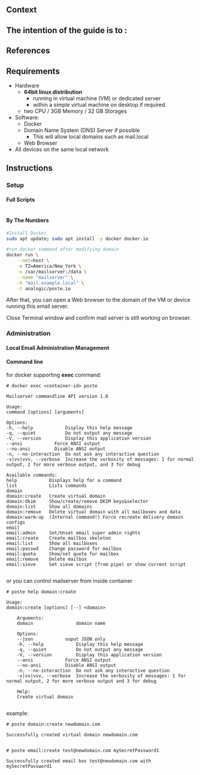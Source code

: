
## Context
The intention of the guide is to : 
- 
 
## References


## Requirements

-   Hardware
	- **64bit linux distribution** 
		- running in virtual machine (VM) or dedicated server 
		- within a simple virtual machine on desktop if required. 
	-   two CPU / 3GB Memory / 32 GB Storages
-   Software:
	- Docker
	-  Domain Name System (DNS) Server if possible
		- This will allow local domains such as mail.local
	-  Web Browser
- All devices on the same local network


## Instructions
### Setup
#### Full Scripts
```BASH

```


#### By The Numbers
```BASH
#Install Docker
sudo apt update; sudo apt install -y docker docker.io
```

```BASH
#run docker command after modifying domain
docker run \
    --net=host \
    -e TZ=America/New_York \
    -v /var/mailserver:/data \
    --name "mailserver" \
    -h "mail.example.local" \
    -t analogic/poste.io
```

After that, you can open a Web browser to the domain of the VM or device running this email server. 

Close Terminal window and confirm mail server is still working on browser. 
### Administration
#### Local Email Administration Management
#### Command line

for docker supporting **exec** command:

```
# docker exec <container-id> poste

Mailserver commandline API version 1.0

Usage:
command [options] [arguments]

Options:
-h, --help            Display this help message
-q, --quiet           Do not output any message
-V, --version         Display this application version
--ansi            Force ANSI output
--no-ansi         Disable ANSI output
-n, --no-interaction  Do not ask any interactive question
-v|vv|vvv, --verbose  Increase the verbosity of messages: 1 for normal output, 2 for more verbose output, and 3 for debug

Available commands:
help            Displays help for a command
list            Lists commands
domain
domain:create   Create virtual domain
domain:dkim     Show/create/remove DKIM keys&selector
domain:list     Show all domains
domain:remove   Delete virtual domain with all mailboxes and data
domain:warm-up  (Internal command!) Force recreate delivery domain configs
email
email:admin     Set/Unset email super admin rights
email:create    Create mailbox skeleton
email:list      Show all mailboxes
email:passwd    Change password for mailbox
email:quota     Show/set quota for mailbox
email:remove    Delete mailbox
email:sieve     Set sieve script (from pipe) or show current script
        
```

or you can control mailserver from inside container

```
# poste help domain:create

Usage:
domain:create [options] [--] <domain>

    Arguments:
    domain                domain name

    Options:
    --json            ouput JSON only
    -h, --help            Display this help message
    -q, --quiet           Do not output any message
    -V, --version         Display this application version
    --ansi            Force ANSI output
    --no-ansi         Disable ANSI output
    -n, --no-interaction  Do not ask any interactive question
    -v|vv|vvv, --verbose  Increase the verbosity of messages: 1 for normal output, 2 for more verbose output and 3 for debug

    Help:
    Create virtual domain
        
```

example:

```
# poste domain:create newdomain.com

Successfully created virtual domain newdomain.com


# poste email:create test@newdomain.com mySecretPassword1

Successfully created email box test@newdomain.com with mySecretPassword1
```
